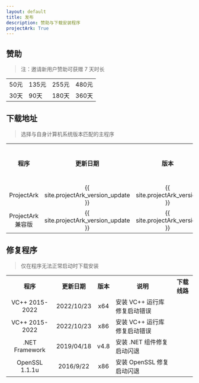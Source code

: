 ```yaml
---
layout: default
title: 发布
description: 赞助与下载安装程序
projectArk: True
---
```



## 赞助
>注：邀请新用户赞助可获赠 7 天时长

<table>
  <tbody>
    <tr>
      <td>50元</td>
      <td>135元</td>
      <td>255元</td>
      <td>480元</td>
    </tr>
    <tr>
      <td>30天</td>
      <td>90天</td>
      <td>180天</td>
      <td>360天</td>
    </tr>
  </tbody>
  <colgroup>
    <col>
    <col>
    <col>
    <col>
    <col>
  </colgroup>
</table>


<!-- projectArk {{ site.projectArk_version }} -->
<!-- projectArk-VIP {{ site.projectArk_version }} -->


<script>
  function myfunction(){
    var url="{{ site.bucket_url }}";
    document.write("<a href=\""+url+"/projectArk_installer.exe\">projectArk</a>");
  }
</script>
## 下载地址
> 选择与自身计算机系统版本匹配的主程序
<TABLE cellspacing ="1" cellpadding ="6" border = "0">
  <TR>
    <TH class="Title" align="center" width=auto>程序</TH>
    <TH class="Title" align="center" width=auto>更新日期</TH>
    <TH class="Title" align="center" width=auto>版本</TH>
    <TH class="Title" align="center" width=auto>系统</TH>
    <TH class="Title" align="center" width=auto>下载线路</TH>
  </TR>
  <TR>
    <TD class="Item" align="center">ProjectArk</TD>
    <TD class="Item" align="center">{{ site.projectArk_version_update }}</TD>
    <TD class="Item" align="center">{{ site.projectArk_version }}</TD>
    <TD class="Item">windows 10/11 专用</TD>
    <TD class="Item" align="center">
      <script type="text/javascript">
        var cn_url="{{ site.bucket_url }}";
        var git_url="{{ site.fastgit_url }}";
        document.write("<a href=\""+cn_url+"/win11/ProjectArk_Installer.exe\">国内</a>, <a href=\""+git_url+"/win11/ProjectArk_Installer.exe\">国际</a>");
      </script>
    </TD>
  </TR>
  <TR>
    <TD class="Item" align="center">ProjectArk 兼容版</TD>
    <TD class="Item" align="center">{{ site.projectArk_version_update }}</TD>
    <TD class="Item" align="center">{{ site.projectArk_version }}</TD>
    <TD class="Item">windows 全系列</TD>
    <TD class="Item" align="center">
      <script type="text/javascript">
        var cn_url="{{ site.bucket_url }}";
        var git_url="{{ site.fastgit_url }}";
        document.write("<a href=\""+cn_url+"/win7/ProjectArk_Installer.exe\">国内</a>, <a href=\""+git_url+"/win7/ProjectArk_Installer.exe\">国际</a>");
      </script>
    </TD>
  </TR>
</TABLE>


## 修复程序
> 仅在程序无法正常启动时下载安装

<TABLE cellspacing ="1" cellpadding ="6" border = "0">
  <TR>
    <TH class="Title" align="center" width=auto>程序</TH>
    <TH class="Title" align="center" width=auto>更新日期</TH>
    <TH class="Title" align="center" width=auto>版本</TH>
    <TH class="Title" align="center" width=auto>说明</TH>
    <TH class="Title" align="center" width=auto>下载线路</TH>
  </TR>
  <TR>
    <TD class="Item" align="center">VC++ 2015-2022</TD>
    <TD class="Item" align="center">2022/10/23</TD>
    <TD class="Item" align="center">x64</TD>
    <TD class="Item">安装 VC++ 运行库修复启动错误</TD>
    <TD class="Item" align="center">
      <script type="text/javascript">
        var cn_url="{{ site.bucket_url }}";
        var git_url="{{ site.fastgit_url }}";
        document.write("<a href=\""+cn_url+"/VC_redist_2015-2022.x64.exe\">国内</a>, <a href=\""+git_url+"/VC_redist_2015-2022.x64.exe\">国际</a>");
      </script>
    </TD>
  </TR>
  <TR>
    <TD class="Item" align="center">VC++ 2015-2022</TD>
    <TD class="Item" align="center">2022/10/23</TD>
    <TD class="Item" align="center">x86</TD>
    <TD class="Item">安装 VC++ 运行库修复启动错误</TD>
    <TD class="Item" align="center">
      <script type="text/javascript">
        var cn_url="{{ site.bucket_url }}";
        var git_url="{{ site.fastgit_url }}";
        document.write("<a href=\""+cn_url+"/VC_redist_2015-2022.x86.exe\">国内</a>, <a href=\""+git_url+"/VC_redist_2015-2022.x86.exe\">国际</a>");
      </script>
    </TD>
  </TR>
  <TR>
    <TD class="Item" align="center">.NET Framework</TD>
    <TD class="Item" align="center">2019/04/18</TD>
    <TD class="Item" align="center">v4.8</TD>
    <TD class="Item">安装 .NET 组件修复启动闪退</TD>
    <TD class="Item" align="center">
      <script type="text/javascript">
        var cn_url="{{ site.bucket_url }}";
        var git_url="{{ site.fastgit_url }}";
        document.write("<a href=\""+cn_url+"/ndp48-web.exe\">国内</a>, <a href=\""+git_url+"/ndp48-web.exe\">国际</a>");
      </script>
    </TD>
  </TR>
  <TR>
    <TD class="Item" align="center">OpenSSL 1.1.1u</TD>
    <TD class="Item" align="center">2016/9/22</TD>
    <TD class="Item" align="center">x86</TD>
    <TD class="Item">安装 OpenSSL 修复启动闪退</TD>
    <TD class="Item" align="center">
      <script type="text/javascript">
        var cn_url="{{ site.bucket_url }}";
        var git_url="{{ site.fastgit_url }}";
        document.write("<a href=\""+cn_url+"/Win32OpenSSL_Light-1_1_1u.exe\">国内</a>, <a href=\""+git_url+"/Win32OpenSSL_Light-1_1_1u.exe\">国际</a>");
      </script>
    </TD>
  </TR>
</TABLE>